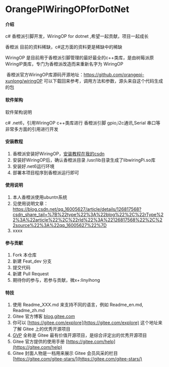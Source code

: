 # OrangePIWiringOPforDotNet

#### 介绍
c# 香橙派引脚开发，WiringOP for dotnet ,希望一起贡献，项目一起成长

香橙派 目前的资料稀缺，c#这方面的资料更是稀缺中的稀缺

WiringOP 是目前用于香橙派引脚管理的最好最全的c++类库，是由树莓派原WiringIP类库，专门为香橙派改造而来重新名字为 WiringOP 

​
香橙派官方WiringOP库源码开源地址：https://github.com/orangepi-xunlong/wiringOP
可以下载回来参考，调用方法和参数，源头来自这个代码生成的包
​

#### 软件架构
软件架构说明

c#   .net6，引用WiringOP c++类库进行 香橙派引脚 gpio,i2c通讯,Serial 串口等非常多方面的引用进行开发

#### 安装教程

1.  香橙派安装好WiringOP，[安装教程在我的csdn](https://blog.csdn.net/qq_16005627/article/details/126777995)
2.  安装好WiringOP后，确认香橙派目录 /usr/lib目录生成了libwiringPi.so库
3.  安装好.net6运行环境
4.  部署本项目程序到香橙派运行即可

#### 使用说明

1.  本人香橙派使用ubuntn系统
2.  见使用说明文章：https://blog.csdn.net/qq_16005627/article/details/126817568?csdn_share_tail=%7B%22type%22%3A%22blog%22%2C%22rType%22%3A%22article%22%2C%22rId%22%3A%22126817568%22%2C%22source%22%3A%22qq_16005627%22%7D
3.  xxxx

#### 参与贡献

1.  Fork 本仓库
2.  新建 Feat_dev 分支
3.  提交代码
4.  新建 Pull Request
5.  期待你的参与，若参与贡献，微x+:linyihong

#### 特技

1.  使用 Readme\_XXX.md 来支持不同的语言，例如 Readme\_en.md, Readme\_zh.md
2.  Gitee 官方博客 [blog.gitee.com](https://blog.gitee.com)
3.  你可以 [https://gitee.com/explore](https://gitee.com/explore) 这个地址来了解 Gitee 上的优秀开源项目
4.  [GVP](https://gitee.com/gvp) 全称是 Gitee 最有价值开源项目，是综合评定出的优秀开源项目
5.  Gitee 官方提供的使用手册 [https://gitee.com/help](https://gitee.com/help)
6.  Gitee 封面人物是一档用来展示 Gitee 会员风采的栏目 [https://gitee.com/gitee-stars/](https://gitee.com/gitee-stars/)
